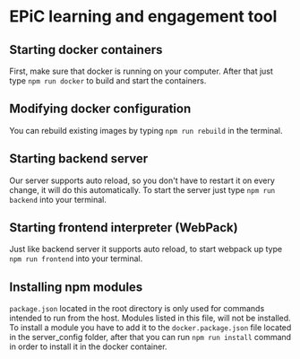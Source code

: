 # EPiC learning and engagement tool
## Starting docker containers
First, make sure that docker is running on your computer. After that just type ```npm run docker``` to build and 
start the containers.
## Modifying docker configuration
You can rebuild existing images by typing ```npm run rebuild``` in the terminal.
## Starting backend server
Our server supports auto reload, so you don't have to restart it on every change, it will do this automatically. To start
the server just type ```npm run backend``` into your terminal.
## Starting frontend interpreter (WebPack)
Just like backend server it supports auto reload, to start webpack up type ```npm run frontend``` into your terminal.
## Installing npm modules
```package.json``` located in the root directory is only used for commands intended to run from the host. Modules listed
in this file, will not be installed. To install a module you have to add it to the ```docker.package.json``` file located
in the server_config folder, after that you can run ```npm run install``` command in order to install it in the docker container.
